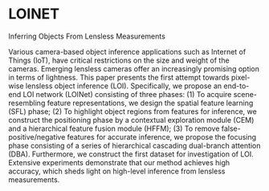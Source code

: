 # LOINET
Inferring Objects From Lensless Measurements

Various camera-based object inference applications such as Internet of Things (IoT), have critical restrictions on the size and weight of the cameras. Emerging lensless cameras offer an increasingly promising option in terms of lightness. This paper presents the first attempt towards pixel-wise lensless object inference (LOI). Specifically, we propose an end-to-end LOI network (LOINet) consisting of three phases: (1) To acquire scene-resembling feature representations, we design the spatial feature learning (SFL) phase; (2) To highlight object regions from features for inference, we construct the positioning phase by a contextual exploration module (CEM) and a hierarchical feature fusion module (HFFM); (3) To remove false-positive/negative features for accurate inference, we propose the focusing phase consisting of a series of hierarchical cascading dual-branch attention (DBA). Furthermore, we construct the first dataset for investigation of LOI. Extensive experiments demonstrate that our method achieves high accuracy, which sheds light on high-level inference from lensless measurements.
